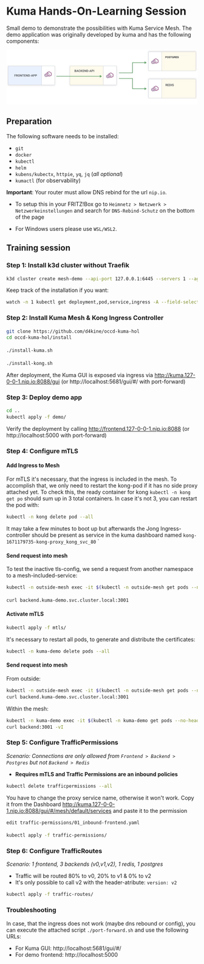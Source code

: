 # Kuma Hands-On-Learning Session

Small demo to demonstrate the possibilities with Kuma Service Mesh. The demo application was originally developed by kuma and has the following components:

![image](docs/demo-app.png)

## Preparation

The following software needs to be installed:

- `git`
- `docker`
- `kubectl`
- `helm`
- `kubens/kubectx`, `httpie`, `yq`, `jq` (*all optional*)
- `kumactl` (for observability)

**Important**: Your router must allow DNS rebind for the url `nip.io`.
- To setup this in your FRITZ!Box go to `Heimnetz > Netzwerk > Netzwerkeinstellungen` and search for `DNS-Rebind-Schutz` on the bottom of the page

- For Windows users please use `WSL/WSL2`.

## Training session

### Step 1: Install k3d cluster without Traefik

```sh
k3d cluster create mesh-demo --api-port 127.0.0.1:6445 --servers 1 --agents 2 --port '8088:80@loadbalancer' --k3s-arg '--disable=traefik@server:0'
```

Keep track of the installation if you want:
```sh
watch -n 1 kubectl get deployment,pod,service,ingress -A --field-selector=metadata.namespace!=kube-system
```

### Step 2: Install Kuma Mesh & Kong Ingress Controller

```sh
git clone https://github.com/d4kine/occd-kuma-hol
cd occd-kuma-hol/install

./install-kuma.sh

./install-kong.sh
```

After deployment, the Kuma GUI is exposed via ingress via http://kuma.127-0-0-1.nip.io:8088/gui (or http://localhost:5681/gui/#/ with port-forward)

### Step 3: Deploy demo app

```sh
cd ..
kubectl apply -f demo/
```
Verify the deployment by calling http://frontend.127-0-0-1.nip.io:8088 (or http://localhost:5000 with port-forward)

### Step 4: Configure mTLS

#### Add Ingress to Mesh

For mTLS it's necessary, that the ingress is included in the mesh. To accomplish that, we only need to restart the kong-pod if it has no side proxy attached yet. To check this, the ready container for kong `kubectl -n kong get po` should sum up in 3 total containers. In case it's not 3, you can restart the pod with:

```sh
kubectl -n kong delete pod --all
```
It may take a few minutes to boot up but afterwards the Jong Ingress-controller should be present as service in the kuma dashboard named `kong-1671179735-kong-proxy_kong_svc_80`
`

#### Send request into mesh

To test the inactive tls-config, we send a request from another namespace to a mesh-included-service:
```sh
kubectl -n outside-mesh exec -it $(kubectl -n outside-mesh get pods --no-headers -o custom-columns=":metadata.name") -- sh

curl backend.kuma-demo.svc.cluster.local:3001
```

#### Activate mTLS

```sh
kubectl apply -f mtls/
```

It's necessary to restart all pods, to generate and distribute the certificates:
```sh
kubectl -n kuma-demo delete pods --all
```

#### Send request into mesh

From outside:
```sh
kubectl -n outside-mesh exec -it $(kubectl -n outside-mesh get pods --no-headers -o custom-columns=":metadata.name") -- sh
curl backend.kuma-demo.svc.cluster.local:3001
```

Within the mesh:
```sh
kubectl -n kuma-demo exec -it $(kubectl -n kuma-demo get pods --no-headers -o custom-columns=":metadata.name" | grep "demo-app-") -c kuma-fe -- sh
curl backend:3001 -vI
```

### Step 5: Configure TrafficPermissions

*Scenario: Connections are only allowed from `Frontend > Backend > Postgres` but not `Backend > Redis`*
- **Requires mTLS and Traffic Permissions are an inbound policies**

```sh
kubectl delete trafficpermissions --all
```

You have to change the proxy service name, otherwise it won't work. Copy it from the Dashboard http://kuma.127-0-0-1.nip.io:8088/gui/#/mesh/default/services and paste it to the permission

```sh
edit traffic-permissions/01_inbound-frontend.yaml

kubectl apply -f traffic-permissions/
```

### Step 6: Configure TrafficRoutes

*Scenario: 1 frontend, 3 backends (v0,v1,v2), 1 redis, 1 postgres*
- Traffic will be routed 80% to v0, 20% to v1 & 0% to v2
- It's only possible to call v2 with the header-atribute: `version: v2`

```sh
kubectl apply -f traffic-routes/
```

### Troubleshooting

In case, that the ingress does not work (maybe dns rebound or config), you can execute the attached script `./port-forward.sh` and use the following URLs:

- For Kuma GUI: http://localhost:5681/gui/#/
- For demo frontend: http://localhost:5000
